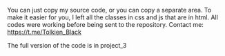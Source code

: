 You can just copy my source code, or you can copy a separate area. To make it easier for you, I left all the classes in css and js that are in html. All codes were working before being sent to the repository. Contact me: https://t.me/Tolkien_Black

The full version of the code is in project_3
